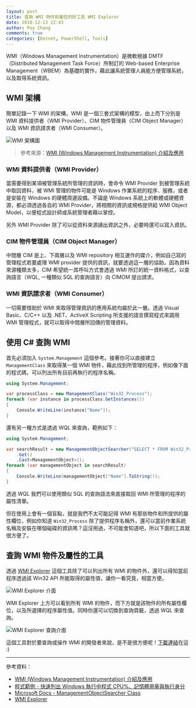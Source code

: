 ```yaml
---
layout: post
title: 查詢 WMI 物件和屬性的好工具 WMI Explorer
date: 2018-12-13 22:43
author: Poy Chang
comments: true
categories: [Dotnet, PowerShell, Tools]
---
```


WMI（Windows Management Instrumentation）是微軟根據 DMTF（Distributed Management Task Force）所制訂的 Web-based Enterprise Management（WBEM）為基礎的實作，藉此讓系統管理人員能方便管理系統，以及取得系統資訊。

## WMI 架構

簡單記錄一下 WMI 的架構，WMI 是一個三套式架構的模型，由上而下分別是 WMI 資料提供者（WMI Provider）、CIM 物件管理員（CIM Object Manager）以及 WMI 資訊請求者（WMI Consumer）。

![WMI 架構圖](https://i.imgur.com/DiNk2vQ.jpg)

>參考來源：[WMI (Windows Management Instrumentation) 介紹及應用](http://www.syscom.com.tw/ePaper_Content_EPArticledetail.aspx?id=76&EPID=159&j=4&HeaderName=%E7%A0%94%E7%99%BC%E6%96%B0%E8%A6%96%E7%95%8C)

### WMI 資料提供者（WMI Provider）

當需要得到某項被管理系統所管理的資訊時，會命令 WMI Provider 到被管理系統中取回資料，被 WMI 管理的物件可能是 Windows 作業系統的程序、服務，或者是安裝在 Windows 的硬體周邊設備。不論是 Windows 系統上的軟體或硬體資源，都必須透過各自的 WMI Provider，將相關的資訊或規格提供給 WMI Object Model，以便程式設計師或系統管理者藉以掌控。

另外 WMI Provider 除了可以從資料來源讀出資訊之外，必要時還可以寫入資訊。

### CIM 物件管理員（CIM Object Manager）

中間層 CIM 是上、下兩層以及 WMI repository 相互運作的媒介，例如自己寫的管理程式若要處理 WMI provider 提供的資訊，就要透過這一層的協助。因為資料來源種類太多，CIM 希望統一其呼叫方式會透過 WMI 所訂的統一資料格式，以查詢語言（WQL, 一種類似 SQL 的查詢語言）向 CIMOM 提出請求。

### WMI 資訊請求者（WMI Consumer）

一切需要借助於 WMI 來取得管理資訊的應用系統均屬於此一層。透過 Visual Basic、C/C++ 以及 .NET、ActiveX Scripting 所支援的語言撰寫程式來調用 WMI 管理程式，就可以取得中間層所回傳的管理資料。

## 使用 C# 查詢 WMI

首先必須加入 `System.Management` 這個參考。接著你可以直接建立 `ManagementClass` 來取得某一個 WMI 物件，藉此找到所管理的程序，例如像下面的程式碼，可以列出所有目前再執行的程序名稱。

```csharp
using System.Management;

var processClass = new ManagementClass("Win32_Process");
foreach (var instance in processClass.GetInstances())
{
    Console.WriteLine(instance["Name"]);
}
```

還有另一種方式是透過 WQL 來查詢，範例如下：

```csharp
using System.Management;

var searchResult = new ManagementObjectSearcher("SELECT * FROM Win32_Process")
    .Get()
    .Cast<ManagementObject>();
foreach (var managementObject in searchResult)
{
    Console.WriteLine(managementObject["Name"].ToString());
}
```

透過 WQL 我們可以使用類似 SQL 的查詢語法來直接取回 WMI 所管理的程序的屬性清單。

但在使用上會有一個盲點，就是我們不太可能記得 WMI 有那些物件和所提供的屬性欄位，例如你知道 `Win32_Process` 除了提供程序名稱外，還可以當前作業系統名稱及安裝在哪個磁碟的資訊嗎？這沒用過，不可能會知道吧，所以下面的工具就很方便了。

## 查詢 WMI 物件及屬性的工具

透過 [WMI Explorer](https://www.ks-soft.net/hostmon.eng/wmi/index.htm) 這個工具除了可以列出所有 WMI 的物件外，還可以得知當前程序透過該 Win32 API 所能取得的屬性值，讓你一看究竟，相當方便。

![WMI Explorer 介面](https://i.imgur.com/HtCogva.png)

WMI Explorer 上方可以看到所有 WMI 的物件，而下方就是該物件的所有屬性欄位，以及所選擇的程序屬性值。同時你還可以切換到查詢頁籤，透過 WQL 來查詢。

![WMI Explorer 查詢介面](https://i.imgur.com/2w09Lwa.png)

這個工具對於要查詢或操作 WMI 的開發者來說，是不是很方便呢！[下載連結](https://www.ks-soft.net/download/wmiexplorer.zip)在這 :)

----------

參考資料：

* [WMI (Windows Management Instrumentation) 介紹及應用](http://www.syscom.com.tw/ePaper_Content_EPArticledetail.aspx?id=76&EPID=159&j=4&HeaderName=%E7%A0%94%E7%99%BC%E6%96%B0%E8%A6%96%E7%95%8C)
* [程式範例 - 快速列出 Windows 執行中程式 CPU%、記憶體用量與執行身分](https://blog.darkthread.net/blog/get-task-manager-list-with-csharp/)
* [Microsoft Docs - ManagementObjectSearcher Class](https://docs.microsoft.com/zh-tw/dotnet/api/system.management.managementobjectsearcher?WT.mc_id=DT-MVP-5003022)
* [WMI Explorer](https://www.ks-soft.net/hostmon.eng/wmi/index.htm)
